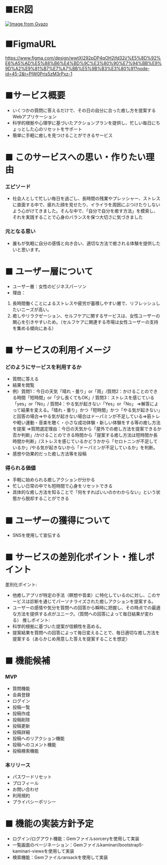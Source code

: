 # ■ER図
[![Image from Gyazo](https://i.gyazo.com/cd866684ad34f6665ab51b76b6342f3c.png)](https://gyazo.com/cd866684ad34f6665ab51b76b6342f3c)

# ■FigmaURL
https://www.figma.com/design/wwtXI292pDP4qOH2jfd32j/%E5%8D%92%E6%A5%AD%E5%88%B6%E4%BD%9C%E3%80%90%E7%94%BB%E9%9D%A2%E9%81%B7%E7%A7%BB%E5%9B%B3%E3%80%91?node-id=45-2&t=PIW0Pris5zM3rPxz-1

# ■サービス概要
* いくつかの質問に答えるだけで、その日の自分に合った癒し方を提案するWebアプリケーション
* 科学的根拠や心理学に基づいたアクションプランを提供し、忙しい毎日にちょっとした心のリセットをサポート
* 簡単に手軽に癒しを見つけることができるサービス

# ■ このサービスへの思い・作りたい理由
### エピソード
* 社会人として忙しい毎日を過ごし、長時間の残業やプレッシャー、ストレスに直面する中で、疲れた顔を見せたり、イライラを周囲にぶつけたりしないよう心がけてきました。そんな中で、「自分で自分を癒す方法」を模索し、それを実践することで心身のバランスを保つ大切さに気づきました
### 元となる思い
* 誰もが気軽に自分の感情と向き合い、適切な方法で癒される体験を提供したいと思います。

# ■ ユーザー層について
* ユーザー層：女性のビジネスパーソン
* 理由：
1. 長時間働くことによるストレスや疲労が蓄積しやすい層で、リフレッシュしたいニーズが高い。
2. 癒しやリラクゼーション、セルフケアに関するサービスは、女性ユーザーの関心を引きやすいため。（セルフケアに関連する市場は女性ユーザーの支持を集める傾向にある）

# ■ サービスの利用イメージ
### どのようにサービスを利用するか
* 質問に答える
* 結果を閲覧
* 例）質問1：今日の天気「晴れ・曇り」or「雨」/質問2：かけることのできる時間「短時間」or「少し長くてもOK」/ 質問3：ストレスを感じている「yes」or「No」/ 質問4：やる気が起きない「Yes」or「No」
⇒解答によって結果を変える。「晴れ・曇り」かつ「短時間」かつ「やる気が起きない」と回答の場合⇒やる気が起きない場合はドーパミンが不足している⇒筋トレや軽い運動・音楽を聴く・小さな成功体験・新しい体験をする等の癒し方法を提案
⇒質問選定理由：今日の天気から「屋外での癒し方法を提案できるか否か判断」/かけることのできる時間から「提案する癒し方法は短時間か長時間か判断」/ストレスを感じているかどうかから「セロトニンが不足しているか」/やる気が起きないから「ドーパミンが不足しているか」を判断。
* 感想や効果的だった癒し方法等を投稿
### 得られる価値
* 手軽に始められる癒しアクションが分かる
* 忙しい日常の中でも短時間で心身をリセットできる
* 具体的な癒し方法を知ることで「何をすればいいのかわからない」という状態から脱却することができる

# ■ ユーザーの獲得について
* SNSを使用して宣伝する

# ■ サービスの差別化ポイント・推しポイント
差別化ポイント:
* 他癒しアプリが特定の手法（瞑想や音楽）に特化しているのに対し、このサービスは診断を通じてパーソナライズされた癒しアクションを提案する。
* ユーザーの感情や気分を質問への回答から瞬時に把握し、その時点での最適な方法を提供する点がユニーク。（質問への回答によって毎日結果が変わる）
推しポイント:
* 科学的根拠に基づいた提案が信頼性を高める。
* 提案結果を質問への回答によって毎日変えることで、毎日適切な癒し方法を提案する（あらかじめ用意した答えを提案することを想定）

# ■ 機能候補
### MVP
* 質問機能
* 会員登録
* ログイン
* 投稿一覧
* 投稿作成
* 投稿削除
* 投稿更新
* 投稿詳細
* 投稿へのリアクション機能
* 投稿へのコメント機能
* 投稿検索機能

### 本リリース
* パスワードリセット
* プロフィール
* お問い合わせ
* 利用規約
* プライバシーポリシー

# ■ 機能の実装方針予定
* ログイン/ログアウト機能：Gemファイルsorceryを使用して実装
* 一覧画面のページネーション：Gemファイルkaminari/bootstrap5-kaminari-viewsを使用して実装
* 検索機能：Gemファイルransackを使用して実装
